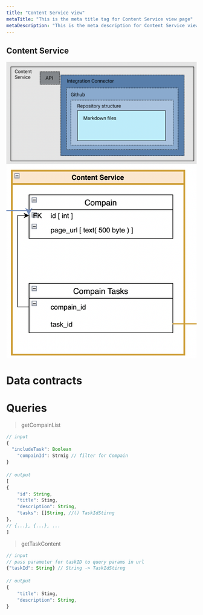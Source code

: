 ```yaml
---
title: "Content Service view"
metaTitle: "This is the meta title tag for Content Service view page"
metaDescription: "This is the meta description for Content Service views page"
---
```



## Content Service
![Content Service](../../images/ContentService.png)
![Content ServiceDB](../../images/ContentServiceDB.png)

# Data contracts

# Queries

> getCompainList

``` javascript
// input
{
  "includeTask": Boolean
	"compainId": Strnig // filter for Compain
}

// output
[
{
	"id": String,
	"title": Sting,
	"description": String,
	"tasks": []String, //() TaskIdStirng
},
// {...}, {...}, ...
]

```


> getTaskContent

``` javascript
// input
// pass parameter for taskID to query params in url
{"taskId": String} // String -> TaskIdStirng

// output
{
	"title": Sting,
	"description": String,
}

```

